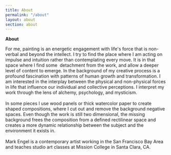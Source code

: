 ```yaml
---
title: About
permalink: "/about"
layout: about
section: about
---
```


**About**

For me, painting is an energetic engagement with life's force that is non-verbal and beyond the intellect. I try to find the place where I am acting on impulse and intuition rather than contemplating every move. It is in that space where I find some&nbsp; detachment from the work, and allow a deeper level of content to emerge. In the background of my creative process is a profound fascination with patterns of human growth and transformation. I am interested in the interplay between the physical and non-physical forces in life that influence our individual and collective perceptions. I interpret my work through the lens of alchemy, psychology, and mysticism.<br><br>In some pieces I use wood panels or thick watercolor paper to create shaped compositions, where I cut out and remove the background negative spaces. Even though the work is still two dimensional, the missing background frees the composition from a defined rectilinear space and creates a more dynamic relationship between the subject and the environment it exists in.<br><br>Mark Engel is a contemporary artist working in the San Francisco Bay Area and teaches studio art classes at Mission College in Santa Clara, CA.&nbsp;

&nbsp;

<br><br>&nbsp;
